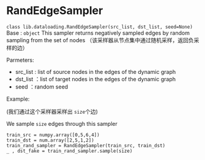 # RandEdgeSampler

`class lib.dataloading.RandEdgeSampler(src_list, dst_list, seed=None)`
Base : `object`
This sampler returns negatively sampled edges by random sampling from the set of nodes
（该采样器从节点集中通过随机采样，返回负采样的边）

Parmeters:

- src_list : list of source nodes in the edges of the dynamic graph
- dst_list ：list of target nodes in the edges of the dynamic graph
- seed ：random seed

Example:

(我们通过这个采样器采样出 `size`个边)

We sample `size` edges through this sampler

```
train_src = numpy.array([0,5,6,4])
train_dst = num.array([2,5,1,2])
train_rand_sampler = RandEdgeSampler(train_src, train_dst)
_ , dst_fake = train_rand_sampler.sample(size)
```

